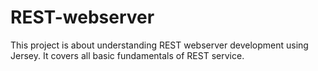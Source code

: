 # REST-webserver

This project is about understanding REST webserver development using Jersey.
It covers all basic fundamentals of REST service.
